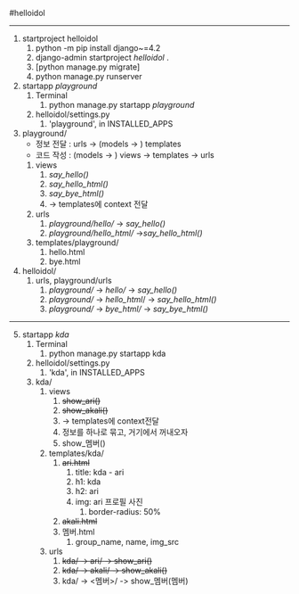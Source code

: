 #helloidol
***
1. startproject helloidol
   1. python -m pip install django~=4.2
   2. django-admin startproject _helloidol_ .
   3. [python manage.py migrate]
   4. python manage.py runserver
2. startapp _playground_
   1. Terminal 
      1. python manage.py startapp _playground_
   2. helloidol/settings.py
      1. 'playground', in INSTALLED_APPS
3. playground/
   - 정보 전달 : urls -> (models -> ) templates
   - 코드 작성 : (models -> ) views -> templates -> urls
   1. views
      1. _say_hello()_
      2. _say_hello_html()_
      3. _say_bye_html()_
      4.  -> templates에 context 전달
   2. urls
      1. _playground/hello/_ -> _say_hello()_
      2. _playground/hello_html/_ ->_say_hello_html()_
   3. templates/playground/
      1. hello.html
      2. bye.html
4. helloidol/
   1. urls, playground/urls
      1. _playground/_ -> _hello/_ -> _say_hello()_
      2. _playground/_ -> _hello_html_/ -> _say_hello_html()_
      3. _playground/_ -> _bye_html/_ -> _say_bye_html()_
---
5. startapp _kda_
   1. Terminal
      1. python manage.py startapp kda
   2. helloidol/settings.py
      1. 'kda', in INSTALLED_APPS
   3. kda/
      1. views
         1. ~~show_ari()~~
         2. ~~show_akali()~~
         3. -> templates에 context전달
         4. 정보를 하나로 묶고, 거기에서 꺼내오자
         5. show_멤버()
      2. templates/kda/
         1. ~~ari.html~~
            1. title: kda - ari
            2. h1: kda
            3. h2: ari
            4. img: ari 프로필 사진
               1. border-radius: 50%
         2. ~~akali.html~~
         3. 멤버.html
            1. group_name, name, img_src
      3. urls
         1. ~~kda/ -> ari/ -> show_ari()~~
         2. ~~kda/ -> akali/ -> show_akali()~~
         3. kda/ -> <멤버>/ -> show_멤버(멤버)
         
